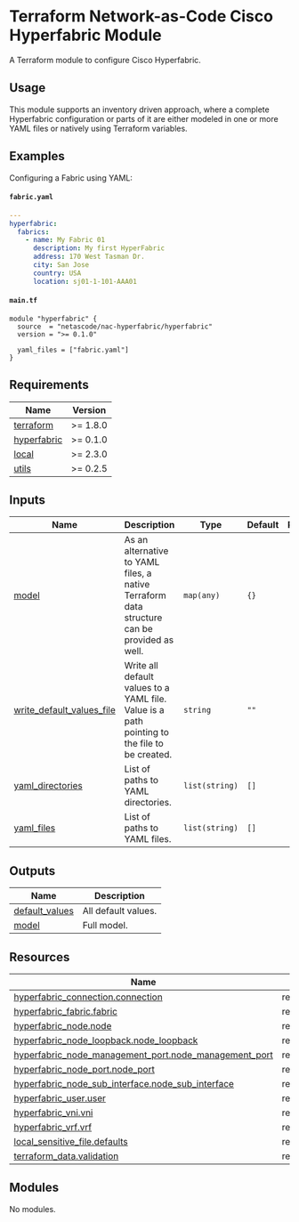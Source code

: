 <!-- BEGIN_TF_DOCS -->
# Terraform Network-as-Code Cisco Hyperfabric Module

A Terraform module to configure Cisco Hyperfabric.

## Usage

This module supports an inventory driven approach, where a complete Hyperfabric configuration or parts of it are either modeled in one or more YAML files or natively using Terraform variables.

## Examples

Configuring a Fabric using YAML:

#### `fabric.yaml`

```yaml
---
hyperfabric:
  fabrics:
    - name: My Fabric 01
      description: My first HyperFabric
      address: 170 West Tasman Dr.
      city: San Jose
      country: USA
      location: sj01-1-101-AAA01
```

#### `main.tf`

```hcl
module "hyperfabric" {
  source  = "netascode/nac-hyperfabric/hyperfabric"
  version = ">= 0.1.0"

  yaml_files = ["fabric.yaml"]
}
```

## Requirements

| Name | Version |
|------|---------|
| <a name="requirement_terraform"></a> [terraform](#requirement\_terraform) | >= 1.8.0 |
| <a name="requirement_hyperfabric"></a> [hyperfabric](#requirement\_hyperfabric) | >= 0.1.0 |
| <a name="requirement_local"></a> [local](#requirement\_local) | >= 2.3.0 |
| <a name="requirement_utils"></a> [utils](#requirement\_utils) | >= 0.2.5 |
## Inputs

| Name | Description | Type | Default | Required |
|------|-------------|------|---------|:--------:|
| <a name="input_model"></a> [model](#input\_model) | As an alternative to YAML files, a native Terraform data structure can be provided as well. | `map(any)` | `{}` | no |
| <a name="input_write_default_values_file"></a> [write\_default\_values\_file](#input\_write\_default\_values\_file) | Write all default values to a YAML file. Value is a path pointing to the file to be created. | `string` | `""` | no |
| <a name="input_yaml_directories"></a> [yaml\_directories](#input\_yaml\_directories) | List of paths to YAML directories. | `list(string)` | `[]` | no |
| <a name="input_yaml_files"></a> [yaml\_files](#input\_yaml\_files) | List of paths to YAML files. | `list(string)` | `[]` | no |
## Outputs

| Name | Description |
|------|-------------|
| <a name="output_default_values"></a> [default\_values](#output\_default\_values) | All default values. |
| <a name="output_model"></a> [model](#output\_model) | Full model. |
## Resources

| Name | Type |
|------|------|
| [hyperfabric_connection.connection](https://registry.terraform.io/providers/CiscoDevNet/hyperfabric/latest/docs/resources/connection) | resource |
| [hyperfabric_fabric.fabric](https://registry.terraform.io/providers/CiscoDevNet/hyperfabric/latest/docs/resources/fabric) | resource |
| [hyperfabric_node.node](https://registry.terraform.io/providers/CiscoDevNet/hyperfabric/latest/docs/resources/node) | resource |
| [hyperfabric_node_loopback.node_loopback](https://registry.terraform.io/providers/CiscoDevNet/hyperfabric/latest/docs/resources/node_loopback) | resource |
| [hyperfabric_node_management_port.node_management_port](https://registry.terraform.io/providers/CiscoDevNet/hyperfabric/latest/docs/resources/node_management_port) | resource |
| [hyperfabric_node_port.node_port](https://registry.terraform.io/providers/CiscoDevNet/hyperfabric/latest/docs/resources/node_port) | resource |
| [hyperfabric_node_sub_interface.node_sub_interface](https://registry.terraform.io/providers/CiscoDevNet/hyperfabric/latest/docs/resources/node_sub_interface) | resource |
| [hyperfabric_user.user](https://registry.terraform.io/providers/CiscoDevNet/hyperfabric/latest/docs/resources/user) | resource |
| [hyperfabric_vni.vni](https://registry.terraform.io/providers/CiscoDevNet/hyperfabric/latest/docs/resources/vni) | resource |
| [hyperfabric_vrf.vrf](https://registry.terraform.io/providers/CiscoDevNet/hyperfabric/latest/docs/resources/vrf) | resource |
| [local_sensitive_file.defaults](https://registry.terraform.io/providers/hashicorp/local/latest/docs/resources/sensitive_file) | resource |
| [terraform_data.validation](https://registry.terraform.io/providers/hashicorp/terraform/latest/docs/resources/data) | resource |
## Modules

No modules.
<!-- END_TF_DOCS -->